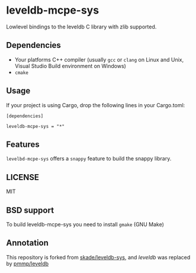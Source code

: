 # leveldb-mcpe-sys

Lowlevel bindings to the leveldb C library with zlib supported.

## Dependencies

* Your platforms C++ compiler (usually `gcc` or `clang` on Linux and Unix, Visual Studio Build environment on Windows)
* `cmake`

## Usage

If your project is using Cargo, drop the following lines in your Cargo.toml:

```
[dependencies]

leveldb-mcpe-sys = "*"
```

## Features

`levelbd-mcpe-sys` offers a `snappy` feature to build the snappy library.

## LICENSE

MIT

## BSD support

To build leveldb-mcpe-sys you need to install `gmake` (GNU Make)

## Annotation

This repository is forked from [skade/leveldb-sys](https://github.com/skade/leveldb-sys), and
*leveldb* was replaced by [pmmp/leveldb](https://github.com/pmmp/leveldb)
